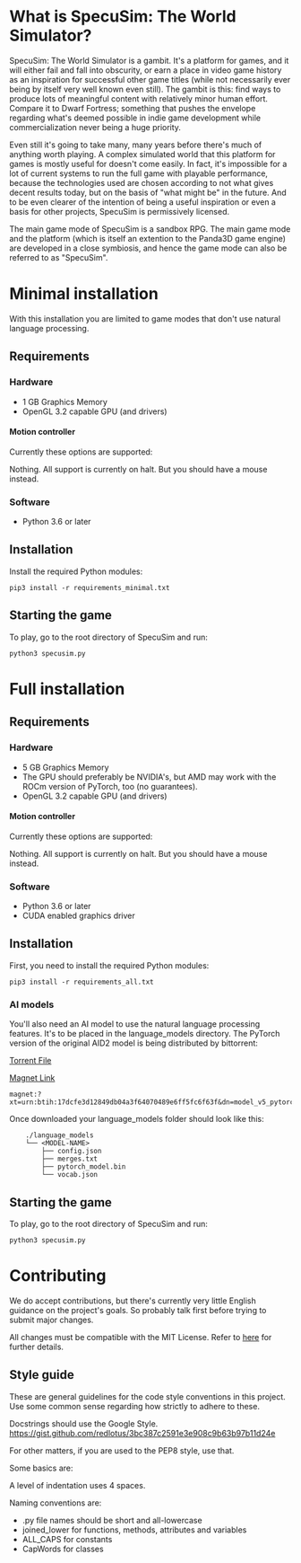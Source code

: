 # What is SpecuSim: The World Simulator?
SpecuSim: The World Simulator is a gambit. It's a platform for games, and it will either fail and fall into obscurity, or earn a place in video game history as an inspiration for successful other game titles (while not necessarily ever being by itself very well known even still). The gambit is this: find ways to produce lots of meaningful content with relatively minor human effort. Compare it to Dwarf Fortress; something that pushes the envelope regarding what's deemed possible in indie game development while commercialization never being a huge priority.

Even still it's going to take many, many years before there's much of anything worth playing. A complex simulated world that this platform for games is mostly useful for doesn't come easily. In fact, it's impossible for a lot of current systems to run the full game with playable performance, because the technologies used are chosen according to not what gives decent results today, but on the basis of "what might be" in the future. And to be even clearer of the intention of being a useful inspiration or even a basis for other projects, SpecuSim is permissively licensed.

The main game mode of SpecuSim is a sandbox RPG. The main game mode and the platform (which is itself an extention to the Panda3D game engine) are developed in a close symbiosis, and hence the game mode can also be referred to as "SpecuSim".

# Minimal installation
With this installation you are limited to game modes that don't use natural language processing.

## Requirements
### Hardware
* 1 GB Graphics Memory
* OpenGL 3.2 capable GPU (and drivers)

#### Motion controller
Currently these options are supported:

Nothing. All support is currently on halt. But you should have a mouse instead.


### Software
* Python 3.6 or later

## Installation
Install the required Python modules:
```
pip3 install -r requirements_minimal.txt
```

## Starting the game
To play, go to the root directory of SpecuSim and run:
```
python3 specusim.py
```


# Full installation

## Requirements
### Hardware
* 5 GB Graphics Memory
* The GPU should preferably be NVIDIA's, but AMD may work with the ROCm version of PyTorch, too (no guarantees).
* OpenGL 3.2 capable GPU (and drivers)

#### Motion controller
Currently these options are supported:

Nothing. All support is currently on halt. But you should have a mouse instead.


### Software
* Python 3.6 or later
* CUDA enabled graphics driver


## Installation
First, you need to install the required Python modules:
```
pip3 install -r requirements_all.txt
```

### AI models
You'll also need an AI model to use the natural language processing features. It's to be placed in the language_models directory. The PyTorch version of the original AID2 model is being distributed by bittorrent:

[Torrent File](model.torrent) 

[Magnet Link](magnet:?xt=urn:btih:17dcfe3d12849db04a3f64070489e6ff5fc6f63f&dn=model_v5_pytorch&tr=udp%3a%2f%2ftracker.opentrackr.org%3a1337%2fannounce&tr=udp%3a%2f%2fopen.stealth.si%3a80%2fannounce&tr=udp%3a%2f%2fp4p.arenabg.com%3a1337%2fannounce&tr=udp%3a%2f%2ftracker.coppersurfer.tk%3a6969%2fannounce&tr=udp%3a%2f%2ftracker.cyberia.is%3a6969%2fannounce&tr=udp%3a%2f%2ftracker.moeking.me%3a6969%2fannounce&tr=udp%3a%2f%2f9.rarbg.me%3a2710%2fannounce&tr=udp%3a%2f%2ftracker3.itzmx.com%3a6961%2fannounce)

```
magnet:?xt=urn:btih:17dcfe3d12849db04a3f64070489e6ff5fc6f63f&dn=model_v5_pytorch&tr=udp%3a%2f%2ftracker.opentrackr.org%3a1337%2fannounce&tr=udp%3a%2f%2fopen.stealth.si%3a80%2fannounce&tr=udp%3a%2f%2fp4p.arenabg.com%3a1337%2fannounce&tr=udp%3a%2f%2ftracker.coppersurfer.tk%3a6969%2fannounce&tr=udp%3a%2f%2ftracker.cyberia.is%3a6969%2fannounce&tr=udp%3a%2f%2ftracker.moeking.me%3a6969%2fannounce&tr=udp%3a%2f%2f9.rarbg.me%3a2710%2fannounce&tr=udp%3a%2f%2ftracker3.itzmx.com%3a6961%2fannounce
```

Once downloaded your language_models folder should look like this:
```
    ./language_models
    └── <MODEL-NAME>
        ├── config.json
        ├── merges.txt
        ├── pytorch_model.bin
        └── vocab.json
```

## Starting the game
To play, go to the root directory of SpecuSim and run:
```
python3 specusim.py
```

# Contributing
We do accept contributions, but there's currently very little English guidance on the project's goals. So probably talk first before trying to submit major changes.

All changes must be compatible with the MIT License. Refer to [here](https://github.com/MikkoMMM/SpecuSim/blob/main/.github/pull_request_template.md) for further details.


## Style guide
These are general guidelines for the code style conventions in this project. Use some common sense regarding how strictly to adhere to these.

Docstrings should use the Google Style.
https://gist.github.com/redlotus/3bc387c2591e3e908c9b63b97b11d24e

For other matters, if you are used to the PEP8 style, use that.

Some basics are:

A level of indentation uses 4 spaces.

Naming conventions are:

* .py file names should be short and all-lowercase
* joined_lower for functions, methods, attributes and variables
* ALL_CAPS for constants
* CapWords for classes
